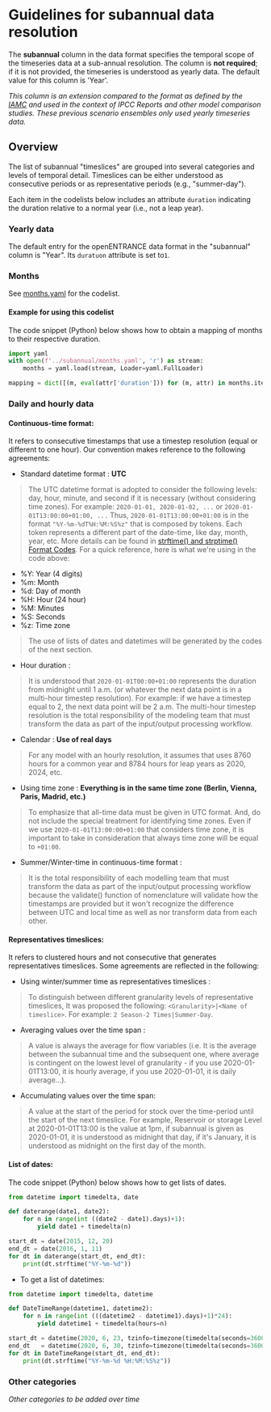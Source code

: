 # Guidelines for subannual data resolution

The **subannual** column in the data format specifies the temporal scope
of the timeseries data at a sub-annual resolution.
The column is **not required**; if it is not provided,
the timeseries is understood as yearly data.
The default value for this column is 'Year'.

*This column is an extension compared to the format as defined by the
[IAMC](http://www.globalchange.umd.edu/iamc/) and used in the context
of IPCC Reports and other model comparison studies.
These previous scenario ensembles only used yearly timeseries data.*

## Overview

The list of subannual "timeslices" are grouped into several categories
and levels of temporal detail.
Timeslices can be either understood as consecutive periods or as
representative periods (e.g., "summer-day").

Each item in the codelists below includes an attribute `duration` indicating
the duration relative to a normal year (i.e., not a leap year).

### Yearly data

The default entry for the openENTRANCE data format in the "subannual" column
is "Year". Its `duratuon` attribute is set to`1`.

### Months

See [months.yaml](months.yaml) for the codelist.

#### Example for using this codelist

The code snippet (Python) below shows how to obtain a mapping of months
to their respective duration.

```python
import yaml
with open(f'../subannual/months.yaml', 'r') as stream:
    months = yaml.load(stream, Loader=yaml.FullLoader)

mapping = dict([(m, eval(attr['duration'])) for (m, attr) in months.items()])
```

### Daily and hourly data

#### Continuous-time format:
It refers to consecutive timestamps that use a timestep resolution (equal or different to one hour).
Our convention makes reference to the following agreements:

- Standard datetime format              : **UTC**  
> The UTC datetime format is adopted to consider the following levels: day, hour, minute, and second if it is necessary (without considering time zones).
> For example: `2020-01-01, 2020-01-02, ...` or `2020-01-01T13:00:00+01:00, ...`
> Thus, `2020-01-01T13:00:00+01:00` is in the format `"%Y-%m-%dT%H:%M:%S%z"` that is composed by tokens. Each token represents a different part of the date-time, like day, month, year, etc. More details can be found in [strftime() and strptime() Format Codes](https://docs.python.org/3/library/datetime.html).
For a quick reference, here is what we're using in the code above:

- %Y: Year (4 digits)
- %m: Month
- %d: Day of month
- %H: Hour (24 hour)
- %M: Minutes
- %S: Seconds
- %z: Time zone
> The use of lists of dates and datetimes will be generated by the codes of the next section.

- Hour duration                         :
> It is understood that `2020-01-01T00:00+01:00` represents the duration from midnight until 1 a.m. (or whatever the next data point is in a multi-hour timestep resolution). For example: if we have a timestep equal to 2, the next data point will be 2 a.m.
> The multi-hour timestep resolution is the total responsibility of the modeling team that must transform the data as part of the input/output processing workflow.

- Calendar                              : **Use of real days**  
> For any model with an hourly resolution, it assumes that uses 8760 hours for a common year and 8784 hours for leap years as 2020, 2024, etc.

- Using time zone                       : **Everything is in the same time zone (Berlin, Vienna, Paris, Madrid, etc.)**
> To emphasize that all-time data must be given in UTC format. And, do not include the special treatment for identifying time zones.
> Even if we use `2020-01-01T13:00:00+01:00` that considers time zone, it is important to take in consideration that always time zone will be equal to `+01:00`.

- Summer/Winter-time in continuous-time format :
> It is the total responsibility of each modelling team that must transform the data as part of the input/output processing workflow because the validate() function of nomenclature will validate how the timestamps are provided but it won't recognize the difference between UTC and local time as well as nor transform data from each other.

#### Representatives timeslices:
It refers to clustered hours and not consecutive that generates representatives timeslices. Some agreements are reflected in the following:

- Using winter/summer time as representatives timeslices  :
> To distinguish between different granularity levels of representative timeslices, It was proposed the following: `<Granularity>|<Name of timeslice>`. For example: `2 Season-2 Times|Summer-Day`.

- Averaging values over the time span   :
> A value is always the average for flow variables (i.e. It is the average between the subannual time and the subsequent one, where average is contingent on the lowest level of granularity - if you use 2020-01-01T13:00, it is hourly average, if you use 2020-01-01, it is daily average...).

- Accumulating values over the time span:
> A value at the start of the period for stock over the time-period until the start of the next timeslice.
> For example, Reservoir or storage Level at 2020-01-01T13:00 is the value at 1pm, if subannual is given as 2020-01-01, it is understood as midnight that day, if it's January, it is understood as midnight on the first day of the month.


#### List of dates:
The code snippet (Python) below shows how to get lists of dates.

```python
from datetime import timedelta, date

def daterange(date1, date2):
    for n in range(int ((date2 - date1).days)+1):
        yield date1 + timedelta(n)

start_dt = date(2015, 12, 20)
end_dt = date(2016, 1, 11)
for dt in daterange(start_dt, end_dt):
    print(dt.strftime("%Y-%m-%d"))
```

- To get a list of datetimes:

```python
from datetime import timedelta, datetime

def DateTimeRange(datetime1, datetime2):
    for n in range(int (((datetime2 - datetime1).days)+1)*24):
        yield datetime1 + timedelta(hours=n)

start_dt = datetime(2020, 6, 23, tzinfo=timezone(timedelta(seconds=3600)))
end_dt   = datetime(2020, 6, 30, tzinfo=timezone(timedelta(seconds=3600)))
for dt in DateTimeRange(start_dt, end_dt):
    print(dt.strftime("%Y-%m-%d %H:%M:%S%z"))
```

### Other categories

*Other categories to be added over time*

